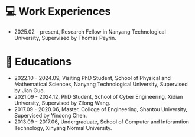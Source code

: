 # 💻 Work Experiences

- 2025.02 - present, Research Fellow in Nanyang Technological University, Supervised by Thomas Peyrin.

# 📖 Educations

- 2022.10 - 2024.09, Visiting PhD Student, School of Physical and Mathematical Sciences, Nanyang Technological University, Supervised by Jian Guo.
- 2021.09 - 2024.12, PhD Student, School of Cyber Engineering, Xidian University, Supervised by Zilong Wang.
- 2017.09 - 2020.06, Master, Colloge of Engineering, Shantou University, Supervised by Yindong Chen.
- 2013.09 - 2017.06, Undergraduate, School of Computer and Inforamtion Technology, Xinyang Normal University.

<!-- # 💬 Invited Talks
- *2022.02*, Hosted MLNLP seminar \| [\[Video\]](https://www.bilibili.com/video/BV1wF411x7qh)
- *2021.06*, Audio & Speech Synthesis, Huawei internal talk
- *2021.03*, Non-autoregressive Speech Synthesis, PaperWeekly & biendata \| [\[video\]](https://www.bilibili.com/video/BV1uf4y1t7Hr/)
- *2020.12*, Non-autoregressive Speech Synthesis, Huawei Noah's Ark Lab internal talk

# 💻 Internships
- *2021.06 - 2021.09*, Alibaba, Hangzhou.
- *2019.05 - 2020.02*, [EnjoyMusic](https://enjoymusic.ai/), Hangzhou.
- *2019.02 - 2019.05*, [YiWise](https://www.yiwise.com/), Hangzhou.
- *2018.08 - 2019.02*, [MSRA, machine learning Group](https://www.microsoft.com/en-us/research/group/machine-learning-research-group/), Beijing.
- *2018.01 - 2018.06*, [NetEase, AI department](https://hr.163.com/zc/12-ai/index.html), Hangzhou.
- *2017.08 - 2018.12*, DashBase (acquired by [Cisco](https://blogs.cisco.com/news/349511)), Hangzhou. -->
